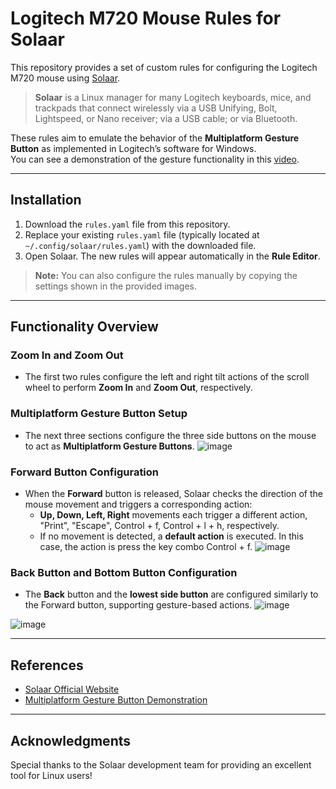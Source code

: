 # Logitech M720 Mouse Rules for Solaar

This repository provides a set of custom rules for configuring the Logitech M720 mouse using [Solaar](https://pwr-solaar.github.io/Solaar/).

> **Solaar** is a Linux manager for many Logitech keyboards, mice, and trackpads that connect wirelessly via a USB Unifying, Bolt, Lightspeed, or Nano receiver; via a USB cable; or via Bluetooth.

These rules aim to emulate the behavior of the **Multiplatform Gesture Button** as implemented in Logitech’s software for Windows.  
You can see a demonstration of the gesture functionality in this [video](https://www.youtube.com/watch?v=E7YjQ01gacE).

---

## Installation

1. Download the `rules.yaml` file from this repository.
2. Replace your existing `rules.yaml` file (typically located at `~/.config/solaar/rules.yaml`) with the downloaded file.
3. Open Solaar. The new rules will appear automatically in the **Rule Editor**.

> **Note:** You can also configure the rules manually by copying the settings shown in the provided images.

---

## Functionality Overview

### Zoom In and Zoom Out
- The first two rules configure the left and right tilt actions of the scroll wheel to perform **Zoom In** and **Zoom Out**, respectively.

### Multiplatform Gesture Button Setup
- The next three sections configure the three side buttons on the mouse to act as **Multiplatform Gesture Buttons**.
![image](https://github.com/user-attachments/assets/c83bbc45-8608-43f0-bd45-4d05d36c6b88)

### Forward Button Configuration
- When the **Forward** button is released, Solaar checks the direction of the mouse movement and triggers a corresponding action:
  - **Up, Down, Left, Right** movements each trigger a different action, "Print", "Escape", Control + f, Control + l + h, respectively.
  - If no movement is detected, a **default action** is executed. In this case, the action is press the key combo Control + f.
![image](https://github.com/user-attachments/assets/9e31b96c-7f28-4fdb-b37d-672786f8d365)

### Back Button and Bottom Button Configuration
- The **Back** button and the **lowest side button** are configured similarly to the Forward button, supporting gesture-based actions.
![image](https://github.com/user-attachments/assets/fb7ed436-fd7c-42b2-a282-f1eab54e07e8)

![image](https://github.com/user-attachments/assets/92832375-5324-4526-9d7f-0cfe55cbbd14)

---

## References

- [Solaar Official Website](https://pwr-solaar.github.io/Solaar/)
- [Multiplatform Gesture Button Demonstration](https://www.youtube.com/watch?v=E7YjQ01gacE)

---

## Acknowledgments

Special thanks to the Solaar development team for providing an excellent tool for Linux users!
